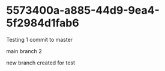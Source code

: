 # 5573400a-a885-44d9-9ea4-5f2984d1fab6

Testing 1 
commit to master 


main branch 2

new branch created for test